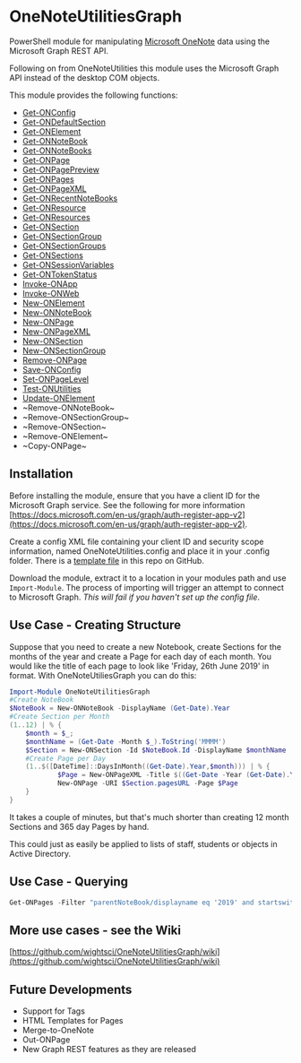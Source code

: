# OneNoteUtilitiesGraph
PowerShell module for manipulating [Microsoft OneNote](https://www.onenote.com/) data using the Microsoft Graph REST API.

Following on from OneNoteUtilities this module uses the Microsoft Graph API instead of the desktop COM objects.

This module provides the following functions:

* [Get-ONConfig](docs/Get-ONConfig.md)
* [Get-ONDefaultSection](docs/Get-ONDefaultSection.md)
* [Get-ONElement](docs/Get-ONElement.md)
* [Get-ONNoteBook](docs/Get-ONNoteBook.md)
* [Get-ONNoteBooks](docs/Get-ONNoteBooks.md)
* [Get-ONPage](docs/Get-ONPage.md)
* [Get-ONPagePreview](docs/Get-ONPagePreview.md)
* [Get-ONPages](docs/Get-ONPages.md)
* [Get-ONPageXML](docs/Get-ONPageXML.md)
* [Get-ONRecentNoteBooks](docs/Get-ONRecentNoteBooks.md)
* [Get-ONResource](docs/Get-ONResource.md)
* [Get-ONResources](docs/Get-ONResources.md)
* [Get-ONSection](docs/Get-ONSection.md)
* [Get-ONSectionGroup](docs/Get-ONSectionGroup.md)
* [Get-ONSectionGroups](docs/Get-ONSectionGroups.md)
* [Get-ONSections](docs/Get-ONSections.md)
* [Get-ONSessionVariables](docs/ONGet-SessionVariables.md)
* [Get-ONTokenStatus](docs/Get-ONTokenStatus.md)
* [Invoke-ONApp](docs/Invoke-ONApp.md)
* [Invoke-ONWeb](docs/Invoke-ONWeb.md)
* [New-ONElement](docs/New-ONElement.md)
* [New-ONNoteBook](docs/New-ONNoteBook.md)
* [New-ONPage](docs/New-ONPage.md)
* [New-ONPageXML](docs/New-ONPageXML.md)
* [New-ONSection](docs/New-ONSection.md)
* [New-ONSectionGroup](docs/New-ONSectionGroup.md)
* [Remove-ONPage](docs/Remove-ONPage.md)
* [Save-ONConfig ](docs/ONSave-Config.md)
* [Set-ONPageLevel](docs/Set-ONPageLevel.md)
* [Test-ONUtilities](docs/Test-ONUtilities.md)
* [Update-ONElement](docs/Update-ONElement.md)
* ~Remove-ONNoteBook~
* ~Remove-ONSectionGroup~
* ~Remove-ONSection~
* ~Remove-ONElement~
* ~Copy-ONPage~

## Installation

Before installing the module, ensure that you have a client ID for the Microsoft Graph service. See the following for more information [https://docs.microsoft.com/en-us/graph/auth-register-app-v2](https://docs.microsoft.com/en-us/graph/auth-register-app-v2).

Create a config XML file containing your client ID and security scope information, named OneNoteUtilities.config and place it in your .config folder.
There is a [template file](https://raw.githubusercontent.com/wightsci/OneNoteUtilitiesGraph/master/OneNoteUtilities.config) in this repo on GitHub.

Download the module, extract it to a location in your modules path and use ```Import-Module```. The process of importing will trigger an attempt to connect to Microsoft Graph. *This will fail if you haven't set up the config file*. 

## Use Case - Creating Structure

Suppose that you need to create a new Notebook, create Sections for the months of the year and create a Page for each day of each month. You would like the title of each page to look like 'Friday, 26th June 2019' in format. With OneNoteUtiliesGraph you can do this:

```powershell
Import-Module OneNoteUtilitiesGraph
#Create NoteBook
$NoteBook = New-ONNoteBook -DisplayName (Get-Date).Year
#Create Section per Month
(1..12) | % {
    $month = $_; 
    $monthName = (Get-Date -Month $_).ToString('MMMM')
    $Section = New-ONSection -Id $NoteBook.Id -DisplayName $monthName
    #Create Page per Day 
    (1..$([DateTime]::DaysInMonth((Get-Date).Year,$month))) | % {
            $Page = New-ONPageXML -Title $((Get-Date -Year (Get-Date).Year -Month $month -Day $_).toString("dddd dd MMMM yyyy"))
            New-ONPage -URI $Section.pagesURL -Page $Page
    }
}
```
It takes a couple of minutes, but that's much shorter than creating 12 month Sections and 365 day Pages by hand.

This could just as easily be applied to lists of staff, students or objects in Active Directory.

## Use Case - Querying


```powershell
Get-ONPages -Filter "parentNoteBook/displayname eq '2019' and startswith(title,'Monday')"
```

## More use cases - see the Wiki

[https://github.com/wightsci/OneNoteUtilitiesGraph/wiki](https://github.com/wightsci/OneNoteUtilitiesGraph/wiki)

## Future Developments

* Support for Tags
* HTML Templates for Pages
* Merge-to-OneNote
* Out-ONPage
* New Graph REST features as they are released